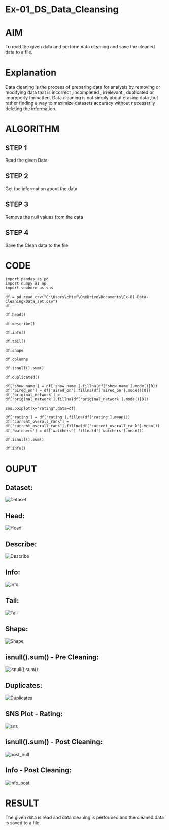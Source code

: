 # Ex-01_DS_Data_Cleansing
# AIM
To read the given data and perform data cleaning and save the cleaned data to a file.

# Explanation
Data cleaning is the process of preparing data for analysis by removing or modifying data that is incorrect ,incompleted , irrelevant , duplicated or improperly formatted. Data cleaning is not simply about erasing data ,but rather finding a way to maximize datasets accuracy without necessarily deleting the information.

# ALGORITHM
## STEP 1
Read the given Data

## STEP 2
Get the information about the data

## STEP 3
Remove the null values from the data

## STEP 4
Save the Clean data to the file

# CODE
```
import pandas as pd
import numpy as np
import seaborn as sns

df = pd.read_csv("C:\Users\chief\OneDrive\Documents\Ex-01-Data-Cleaning\Data_set.csv")
df

df.head()

df.describe()

df.info()

df.tail()

df.shape

df.columns

df.isnull().sum()

df.duplicated()

df['show_name'] = df['show_name'].fillna(df['show_name'].mode()[0])
df['aired_on'] = df['aired_on'].fillna(df['aired_on'].mode()[0])
df['original_network'] = df['original_network'].fillna(df['original_network'].mode()[0])

sns.boxplot(x="rating",data=df)

df['rating'] = df['rating'].fillna(df['rating'].mean())
df['current_overall_rank'] = df['current_overall_rank'].fillna(df['current_overall_rank'].mean())
df['watchers'] = df['watchers'].fillna(df['watchers'].mean())

df.isnull().sum()

df.info()
```
# OUPUT
## Dataset:
![Dataset](./Output/Dataset.png)
## Head:
![Head](./Output/Head.png)
## Describe:
![Describe](./Output/Describe.png)
## Info:
![Info](./Output/Info_Pre_Cleaning.png)
## Tail:
![Tail](./Output/Tail.png)
## Shape:
![Shape](./Output/Shape.png)
## isnull().sum() - Pre Cleaning:
![isnull().sum()](./Output/isnull_sum_Pre_Cleaning.png)
## Duplicates:
![Duplicates](./Output/Duplicated.png)
## SNS Plot - Rating:
![sns](./Output/sns_plot.png)
## isnull().sum() - Post Cleaning:
![post_null](./Output/isnull_sum_Post_Cleaning.png)
## Info - Post Cleaning:
![info_post](./Output/Info_Post_Cleaning.png)

# RESULT
The given data is read and data cleaning is performed and the cleaned data is saved to a file.
